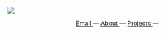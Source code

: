 
<img align="center" src="https://upload.wikimedia.org/wikipedia/commons/thumb/9/97/The_Earth_seen_from_Apollo_17.jpg/1920px-The_Earth_seen_from_Apollo_17.jpg">
<p align="center">

<p align="center">
	<a href="mailto:jingxiangmo@gmail.com"> Email </a> —
	<a href="https://jingxiangmo.com"> About </a> —
	<a href="https://jingxiangmo.com/projects"> Projects </a> —
</p>
